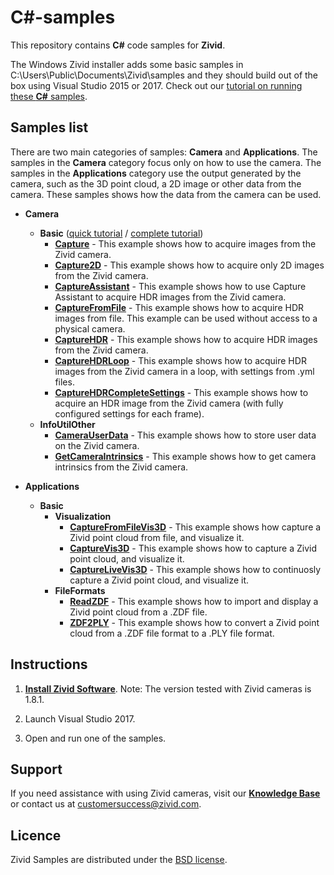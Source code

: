 # C#-samples

This repository contains **C#** code samples for **Zivid**.

The Windows Zivid installer adds some basic samples in C:\Users\Public\Documents\Zivid\samples and they should build out of the box using Visual Studio 2015 or 2017. Check out our [tutorial on running these **C#** samples](https://zivid.atlassian.net/wiki/spaces/ZividKB/pages/427340/C+Samples+with+Visual+Studio).

## Samples list

There are two main categories of samples: **Camera** and **Applications**. The samples in the **Camera** category focus only on how to use the camera. The samples in the **Applications** category use the output generated by the camera, such as the 3D point cloud, a 2D image or other data from the camera. These samples shows how the data from the camera can be used.

- **Camera**
  - **Basic** ([quick tutorial][QuickCaptureTutorial-url] / [complete tutorial][CompleteCaptureTutorial-url])
    - [**Capture**][Capture-url] - This example shows how to acquire images from the Zivid camera.
    - [**Capture2D**][Capture2D-url] - This example shows how to acquire only 2D images from the Zivid camera.
    - [**CaptureAssistant**][CaptureAssistant-url] - This example shows how to use Capture Assistant to acquire HDR images from the Zivid camera.
    - [**CaptureFromFile**][CaptureFromFile-url] - This example shows how to acquire HDR images from file. This example can be used without access to a physical camera.
    - [**CaptureHDR**][CaptureHDR-url] - This example shows how to acquire HDR images from the Zivid camera.
    - [**CaptureHDRLoop**][CaptureHDRLoop-url] - This example shows how to acquire HDR images from the Zivid camera in a loop, with settings from .yml files.
    - [**CaptureHDRCompleteSettings**][CaptureHDRCompleteSettings-url] - This example shows how to acquire an HDR image from the Zivid camera (with fully configured settings for each frame).
  - **InfoUtilOther**
    - [**CameraUserData**][CameraUserData-url] - This example shows how to store user data on the Zivid camera.
    - [**GetCameraIntrinsics**][GetCameraIntrinsics-url] - This example shows how to get camera intrinsics from the Zivid camera.

- **Applications**
  - **Basic**
    - **Visualization**
      - [**CaptureFromFileVis3D**][CaptureFromFileVis3D-url] - This example shows how capture a Zivid point cloud from file, and visualize it.
      - [**CaptureVis3D**][CaptureVis3D-url] - This example shows how to capture a Zivid point cloud, and visualize it.
      - [**CaptureLiveVis3D**][CaptureLiveVis3D-url] - This example shows how to continuosly capture a Zivid point cloud, and visualize it.
    - **FileFormats**
      - [**ReadZDF**][ReadZDF-url] - This example shows how to import and display a Zivid point cloud from a .ZDF file.
      - [**ZDF2PLY**][ZDF2PLY-url] - This example shows how to convert a Zivid point cloud from a .ZDF file format to a .PLY file format.

## Instructions

1. [**Install Zivid Software**](https://zivid.atlassian.net/wiki/spaces/ZividKB/pages/59080712/Zivid+Software+Installation).
Note: The version tested with Zivid cameras is 1.8.1.

2. Launch Visual Studio 2017.

3. Open and run one of the samples.

## Support
If you need assistance with using Zivid cameras, visit our [**Knowledge Base**](https://help.zivid.com/) or contact us at [customersuccess@zivid.com](mailto:customersuccess@zivid.com).

## Licence
Zivid Samples are distributed under the [BSD license](LICENSE).

[QuickCaptureTutorial-url]: source/Camera/Basic/QuickCaptureTutorial.md
[CompleteCaptureTutorial-url]: source/Camera/Basic/CaptureTutorial.md
[Capture-url]: source/Camera/Basic/Capture/Capture.cs
[Capture2D-url]: source/Camera/Basic/Capture2D/Capture2D.cs
[CaptureAssistant-url]: source/Camera/Basic/CaptureAssistant/CaptureAssistant.cs
[CaptureFromFile-url]: source/Camera/Basic/CaptureFromFile/CaptureFromFile.cs
[CaptureHDR-url]: source/Camera/Basic/CaptureHDR/CaptureHDR.cs
[CaptureHDRCompleteSettings-url]: source/Camera/Basic/CaptureHDRCompleteSettings/CaptureHDRCompleteSettings.cs
[CaptureHDRLoop-url]: source/Camera/Basic/CaptureHDRLoop/CaptureHDRLoop.cs
[CameraUserData-url]: source/Camera/InfoUtilOther/CameraUserData/CameraUserData.cs
[GetCameraIntrinsics-url]: source/Camera/InfoUtilOther/GetCameraIntrinsics/GetCameraIntrinsics.cs
[CaptureFromFileVis3D-url]: https://github.com/zivid/csharp-extra-samples/blob/master/source/Applications/Basic/Visualization/CaptureFromFileVis3D/CaptureFromFileVis3D.cs
[CaptureVis3D-url]: https://github.com/zivid/csharp-extra-samples/blob/master/source/Applications/Basic/Visualization/CaptureVis3D/CaptureVis3D.cs
[CaptureLiveVis3D-url]: https://github.com/zivid/csharp-extra-samples/blob/master/source/Applications/Basic/Visualization/CaptureLiveVis3D/CaptureLiveVis3D.cs
[ReadZDF-url]: source/Applications/Basic/FileFormats/ReadZDF/ReadZDF.cs
[ZDF2PLY-url]: source/Applications/Basic/FileFormats/ZDF2PLY/ZDF2PLY.cs

